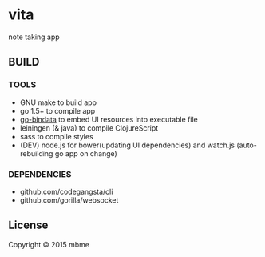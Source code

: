 # vita

note taking app


## BUILD

### TOOLS

* GNU make to build app
* go 1.5+ to compile app
* [go-bindata](https://github.com/jteeuwen/go-bindata) to embed UI resources into executable file
* leiningen (& java) to compile ClojureScript
* sass to compile styles
* (DEV) node.js for bower(updating UI dependencies) and watch.js (auto-rebuilding go app on change)

### DEPENDENCIES

* github.com/codegangsta/cli
* github.com/gorilla/websocket

## License

Copyright © 2015 mbme
